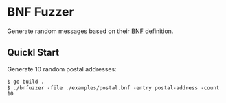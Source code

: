 # BNF Fuzzer

Generate random messages based on their [BNF](https://en.wikipedia.org/wiki/Backus%E2%80%93Naur_form) definition.

## Quickl Start

Generate 10 random postal addresses:

```console
$ go build .
$ ./bnfuzzer -file ./examples/postal.bnf -entry postal-address -count 10
```
